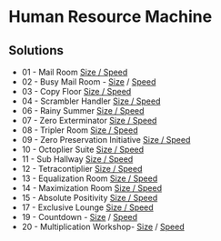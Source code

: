 # Human Resource Machine

## Solutions
- 01 - Mail Room [Size / Speed](01%20-%20Mail%20Room.txt)
- 02 - Busy Mail Room - [Size](02%20-%20Busy%20Mail%20Room%20-%20Size.txt) / [Speed](02%20-%20Busy%20Mail%20Room%20-%20Speed.txt)
- 03 - Copy Floor [Size / Speed](03%20-%20Copy%20Floor.txt)
- 04 - Scrambler Handler [Size / Speed](04%20-%20Scrambler%20Handler.txt)
- 06 - Rainy Summer [Size / Speed](06%20-%20Rainy%20Summer.txt)
- 07 - Zero Exterminator [Size / Speed](07%20-%20Zero%20Exterminator.txt)
- 08 - Tripler Room [Size / Speed](08%20-%20Tripler%20Room.txt)
- 09 - Zero Preservation Initiative [Size / Speed](09%20-%20Zero%20Preservation%20Initiative.txt)
- 10 - Octoplier Suite [Size / Speed](10%20-%20Octoplier%20Suite.txt)
- 11 - Sub Hallway [Size / Speed](11%20-%20Sub%20Hallway.txt)
- 12 - Tetracontiplier [Size / Speed](12%20-%20Tetracontiplier.txt)
- 13 - Equalization Room [Size / Speed](13%20-%20Equalization%20Room.txt)
- 14 - Maximization Room [Size / Speed](14%20-%20Maximization%20Room.txt)
- 15 - Absolute Positivity [Size / Speed](15%20-%20Absolute%20Positivity.txt)
- 17 - Exclusive Lounge [Size / Speed](17%20-%20Exclusive%20Lounge.txt)
- 19 - Countdown - [Size](19%20-%20Countdown%20-%20Size.txt) / [Speed](19%20-%20Countdown%20-%20Speed.txt)
- 20 - Multiplication Workshop- [Size](20%20-%20Multiplication%20Workshop-%20Size.txt) / [Speed](20%20-%20Multiplication%20Workshop%20-%20Speed.txt)